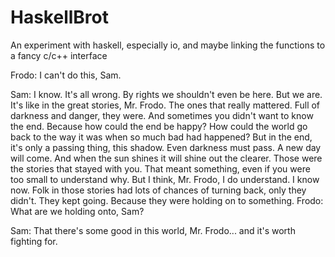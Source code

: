 HaskellBrot
===========

An experiment with haskell, especially io, and maybe linking the functions to a fancy c/c++ interface

Frodo: I can't do this, Sam.

Sam: I know. It's all wrong. By rights we shouldn't even be here. But we are. It's like in the great stories, Mr. Frodo. The ones that really mattered. Full of darkness and danger, they were. And sometimes you didn't want to know the end. Because how could the end be happy? How could the world go back to the way it was when so much bad had happened? But in the end, it's only a passing thing, this shadow. Even darkness must pass. A new day will come. And when the sun shines it will shine out the clearer. Those were the stories that stayed with you. That meant something, even if you were too small to understand why. But I think, Mr. Frodo, I do understand. I know now. Folk in those stories had lots of chances of turning back, only they didn't. They kept going. Because they were holding on to something.
Frodo: What are we holding onto, Sam?

Sam: That there's some good in this world, Mr. Frodo... and it's worth fighting for.
